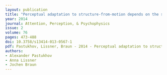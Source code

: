 ```yaml
---
layout: publication
title: "Perceptual adaptation to structure-from-motion depends on the size of adaptor and probe objects, but not on the similarity of their shapes"
year: 2014
journal: Attention, Perception, & Psychophysics
issue: 2
volume: 76
pages: 473-488
doi: 10.3758/s13414-013-0567-1
pdf: Pastukhov, Lissner, Braun - 2014 - Perceptual adaptation to structure-from-motion depends on the size of adaptor and probe objects, but.pdf
authors:
- Alexander Pastukhov
- Anna Lissner
- Jochen Braun
---
```


